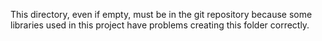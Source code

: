 This directory, even if empty, must be in the git repository because some libraries used in this project have problems creating this folder correctly.